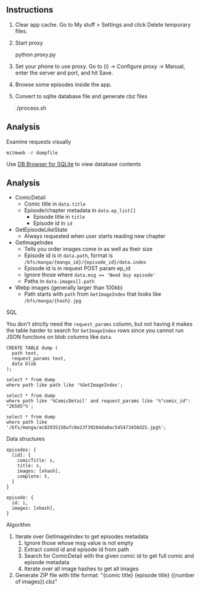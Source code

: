 ## Instructions

1. Clear app cache. Go to My stuff > Settings and click Delete temporary files.
1. Start proxy

   python proxy.py

1. Set your phone to use proxy. Go to <Name of Wifi network> (i) -> Configure proxy -> Manual, enter the server and port, and hit Save.
1. Browse some episodes inside the app.
1. Convert to sqlite database file and generate cbz files

   ./process.sh

## Analysis

Examine requests visually

    mitmweb -r dumpfile

Use [DB Browser for SQLite](https://sqlitebrowser.org/) to view database contents

## Analysis

- ComicDetail
  - Comic title in `data.title`
  - Episode/chapter metadata in `data.ep_list[]`
    - Episode title in `title`
    - Episode id in `id`
- GetEpisodeLikeState
  - Always requested when user starts reading new chapter
- GetImageIndex
  - Tells you order images come in as well as their size
  - Episode id is in `data.path`, format is `/bfs/manga/{manga_id}/{episode_id}/data.index`
  - Episode id is in request POST param ep_id
  - Ignore those where `data.msg == 'Need buy episode'`
  - Paths in `data.images[].path`
- Webp images (generally larger than 100kb)
  - Path starts with `path` from `GetImageIndex` that looks like `/bfs/manga/{hash}.jpg`

SQL

You don't strictly need the `request_params` column, but not having it makes the table harder to search for
`GetImageIndex` rows since you cannot run JSON functions on blob columns like `data`.

```
CREATE TABLE dump (
  path text,
  request_params text,
  data blob
);

select * from dump
where path like path like '%GetImageIndex';

select * from dump
where path like '%ComicDetail' and request_params like '%"comic_id": "26505"%';

select * from dump
where path like '/bfs/manga/ac82935150afc0e23f39204da0ac545473458d25.jpg%';
```

Data structures

```
episodes: {
  [id]: {
    comicTitle: s,
    title: s,
    images: [xhash],
    complete: t,
  }
}

episode: {
  id: i,
  images: [xhash],
}
```

Algorithm

1. Iterate over GetImageIndex to get episodes metadata
   1. Ignore those whose msg value is not empty
   1. Extract comid id and episode id from path
   1. Search for ComicDetail with the given comic id to get full comic and episode metadata
   1. Iterate over all image hashes to get all images
1. Generate ZIP file with title format: "{comic title} {episode title} ({number of images}).cbz"
